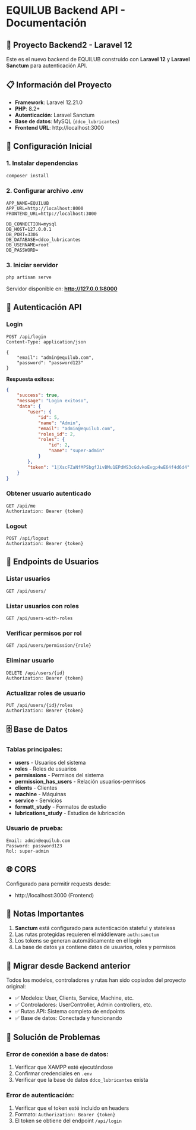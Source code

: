 # EQUILUB Backend API - Documentación

## 🚀 Proyecto Backend2 - Laravel 12

Este es el nuevo backend de EQUILUB construido con **Laravel 12** y **Laravel Sanctum** para autenticación API.

## 📋 Información del Proyecto

- **Framework**: Laravel 12.21.0
- **PHP**: 8.2+
- **Autenticación**: Laravel Sanctum
- **Base de datos**: MySQL (`ddco_lubricantes`)
- **Frontend URL**: http://localhost:3000

## 🔧 Configuración Inicial

### 1. Instalar dependencias
```bash
composer install
```

### 2. Configurar archivo .env
```env
APP_NAME=EQUILUB
APP_URL=http://localhost:8000
FRONTEND_URL=http://localhost:3000

DB_CONNECTION=mysql
DB_HOST=127.0.0.1
DB_PORT=3306
DB_DATABASE=ddco_lubricantes
DB_USERNAME=root
DB_PASSWORD=
```

### 3. Iniciar servidor
```bash
php artisan serve
```
Servidor disponible en: **http://127.0.0.1:8000**

## 🔐 Autenticación API

### Login
```http
POST /api/login
Content-Type: application/json

{
    "email": "admin@equilub.com",
    "password": "password123"
}
```

**Respuesta exitosa:**
```json
{
    "success": true,
    "message": "Login exitoso",
    "data": {
        "user": {
            "id": 5,
            "name": "Admin",
            "email": "admin@equilub.com",
            "roles_id": 2,
            "roles": {
                "id": 2,
                "name": "super-admin"
            }
        },
        "token": "1|XscFZaNfMPSbgfJivBMu1EPdWS3cGdvkoEvgp4wE64f4d6d4"
    }
}
```

### Obtener usuario autenticado
```http
GET /api/me
Authorization: Bearer {token}
```

### Logout
```http
POST /api/logout
Authorization: Bearer {token}
```

## 👥 Endpoints de Usuarios

### Listar usuarios
```http
GET /api/users/
```

### Listar usuarios con roles
```http
GET /api/users-with-roles
```

### Verificar permisos por rol
```http
GET /api/users/permission/{role}
```

### Eliminar usuario
```http
DELETE /api/users/{id}
Authorization: Bearer {token}
```

### Actualizar roles de usuario
```http
PUT /api/users/{id}/roles
Authorization: Bearer {token}
```

## 🗄️ Base de Datos

### Tablas principales:
- **users** - Usuarios del sistema
- **roles** - Roles de usuarios
- **permissions** - Permisos del sistema
- **permission_has_users** - Relación usuarios-permisos
- **clients** - Clientes
- **machine** - Máquinas
- **service** - Servicios
- **formatt_study** - Formatos de estudio
- **lubrications_study** - Estudios de lubricación

### Usuario de prueba:
```
Email: admin@equilub.com
Password: password123
Rol: super-admin
```

## 🌐 CORS

Configurado para permitir requests desde:
- http://localhost:3000 (Frontend)

## 📝 Notas Importantes

1. **Sanctum** está configurado para autenticación stateful y stateless
2. Las rutas protegidas requieren el middleware `auth:sanctum`
3. Los tokens se generan automáticamente en el login
4. La base de datos ya contiene datos de usuarios, roles y permisos

## 🔄 Migrar desde Backend anterior

Todos los modelos, controladores y rutas han sido copiados del proyecto original:

- ✅ Modelos: User, Clients, Service, Machine, etc.
- ✅ Controladores: UserController, Admin controllers, etc.
- ✅ Rutas API: Sistema completo de endpoints
- ✅ Base de datos: Conectada y funcionando

## 🚨 Solución de Problemas

### Error de conexión a base de datos:
1. Verificar que XAMPP esté ejecutándose
2. Confirmar credenciales en `.env`
3. Verificar que la base de datos `ddco_lubricantes` exista

### Error de autenticación:
1. Verificar que el token esté incluido en headers
2. Formato: `Authorization: Bearer {token}`
3. El token se obtiene del endpoint `/api/login`
